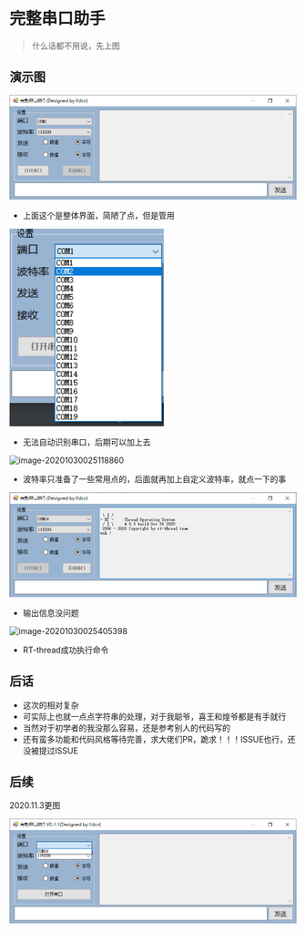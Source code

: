# 完整串口助手

> 什么话都不用说，先上图

## 演示图

![image-20201030024838546](https://raw.githubusercontent.com/lfdcn/Image/master/Typoraimage-20201030024838546.png)

* 上面这个是整体界面，简陋了点，但是管用

![image-20201030024925909](https://raw.githubusercontent.com/lfdcn/Image/master/Typoraimage-20201030024925909.png)

* 无法自动识别串口，后期可以加上去

![image-20201030025118860](C:/Users/lfdcn.DWAFT/AppData/Roaming/Typora/typora-user-images/image-20201030025118860.png)

* 波特率只准备了一些常用点的，后面就再加上自定义波特率，就点一下的事

![image-20201030025307134](https://raw.githubusercontent.com/lfdcn/Image/master/Typoraimage-20201030025307134.png)

* 输出信息没问题

![image-20201030025405398](C:/Users/lfdcn.DWAFT/AppData/Roaming/Typora/typora-user-images/image-20201030025405398.png)

* RT-thread成功执行命令

## 后话

* 这次的相对复杂
* 可实际上也就一点点字符串的处理，对于我聪爷，喜王和煌爷都是有手就行
* 当然对于初学者的我没那么容易，还是参考别人的代码写的
* 还有蛮多功能和代码风格等待完善，求大佬们PR，跪求！！！ISSUE也行，还没被提过ISSUE

## 后续

2020.11.3更图

![image-20201103012506629](https://raw.githubusercontent.com/lfdcn/Image/master/Typoraimage-20201103012506629.png)
